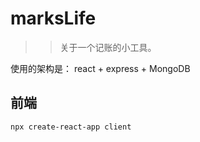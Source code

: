 # marksLife

>> 关于一个记账的小工具。

使用的架构是： react + express + MongoDB 

## 前端

```
npx create-react-app client
```